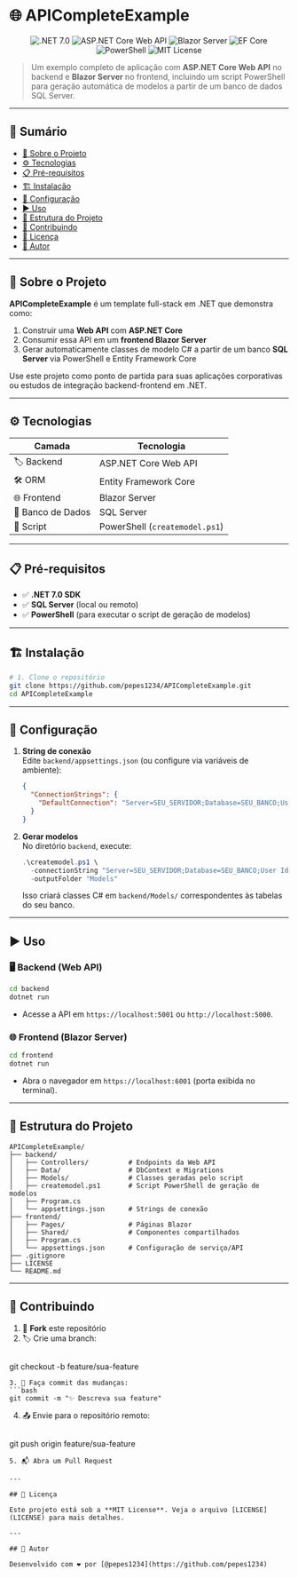 # 🌐 APICompleteExample

<p align="center">
  <img src="https://img.shields.io/badge/.NET-7.0-blue" alt=".NET 7.0" />
  <img src="https://img.shields.io/badge/ASP.NET_Core-Web_API-informational" alt="ASP.NET Core Web API" />
  <img src="https://img.shields.io/badge/Blazor-Server-lightgrey" alt="Blazor Server" />
  <img src="https://img.shields.io/badge/Entity_Framework-Core-success" alt="EF Core" />
  <img src="https://img.shields.io/badge/PowerShell-Script-yellow" alt="PowerShell" />
  <img src="https://img.shields.io/badge/License-MIT-brightgreen" alt="MIT License" />
</p>

> Um exemplo completo de aplicação com **ASP.NET Core Web API** no backend e **Blazor Server** no frontend, incluindo um script PowerShell para geração automática de modelos a partir de um banco de dados SQL Server.

---

## 📑 Sumário

- [🚀 Sobre o Projeto](#🚀-sobre-o-projeto)
- [⚙️ Tecnologias](#⚙️-tecnologias)
- [📋 Pré-requisitos](#📋-pré-requisitos)
- [🏗️ Instalação](#🏗️-instalação)
- [🔧 Configuração](#🔧-configuração)
- [▶️ Uso](#▶️-uso)
- [📂 Estrutura do Projeto](#📂-estrutura-do-projeto)
- [🤝 Contribuindo](#🤝-contribuindo)
- [📄 Licença](#📄-licença)
- [👤 Autor](#👤-autor)

---

## 🚀 Sobre o Projeto

**APICompleteExample** é um template full-stack em .NET que demonstra como:

1. Construir uma **Web API** com **ASP.NET Core**  
2. Consumir essa API em um **frontend Blazor Server**  
3. Gerar automaticamente classes de modelo C# a partir de um banco **SQL Server** via PowerShell e Entity Framework Core  

Use este projeto como ponto de partida para suas aplicações corporativas ou estudos de integração backend-frontend em .NET.

---

## ⚙️ Tecnologias

| Camada           | Tecnologia                   |
|------------------|------------------------------|
| 🏷️ Backend       | ASP.NET Core Web API         |
| 🛠️ ORM           | Entity Framework Core        |
| 🌐 Frontend      | Blazor Server                |
| 💾 Banco de Dados| SQL Server                   |
| 📜 Script        | PowerShell (`createmodel.ps1`)|

---

## 📋 Pré-requisitos

- ✅ **.NET 7.0 SDK**  
- ✅ **SQL Server** (local ou remoto)  
- ✅ **PowerShell** (para executar o script de geração de modelos)  

---

## 🏗️ Instalação

```bash
# 1. Clone o repositório
git clone https://github.com/pepes1234/APICompleteExample.git
cd APICompleteExample
```

---

## 🔧 Configuração

1. **String de conexão**  
   Edite `backend/appsettings.json` (ou configure via variáveis de ambiente):

   ```json
   {
     "ConnectionStrings": {
       "DefaultConnection": "Server=SEU_SERVIDOR;Database=SEU_BANCO;User Id=usuario;Password=senha;"
     }
   }
   ```

2. **Gerar modelos**  
   No diretório `backend`, execute:

   ```powershell
   .\createmodel.ps1 \
     -connectionString "Server=SEU_SERVIDOR;Database=SEU_BANCO;User Id=usuario;Password=senha;" \
     -outputFolder "Models"
   ```

   Isso criará classes C# em `backend/Models/` correspondentes às tabelas do seu banco.

---

## ▶️ Uso

### 🖥️ Backend (Web API)

```bash
cd backend
dotnet run
```

- Acesse a API em `https://localhost:5001` ou `http://localhost:5000`.

### 🌐 Frontend (Blazor Server)

```bash
cd frontend
dotnet run
```

- Abra o navegador em `https://localhost:6001` (porta exibida no terminal).

---

## 📂 Estrutura do Projeto

```plaintext
APICompleteExample/
├── backend/                  
│   ├── Controllers/          # Endpoints da Web API
│   ├── Data/                 # DbContext e Migrations
│   ├── Models/               # Classes geradas pelo script
│   ├── createmodel.ps1       # Script PowerShell de geração de modelos
│   ├── Program.cs            
│   └── appsettings.json      # Strings de conexão
├── frontend/                 
│   ├── Pages/                # Páginas Blazor
│   ├── Shared/               # Componentes compartilhados
│   ├── Program.cs            
│   └── appsettings.json      # Configuração de serviço/API
├── .gitignore                 
├── LICENSE                    
└── README.md                  
```

---

## 🤝 Contribuindo

1. 🍴 **Fork** este repositório  
2. 🏷️ Crie uma branch:
   ```bash
git checkout -b feature/sua-feature
   ```  
3. 💾 Faça commit das mudanças:
   ```bash
git commit -m "✨ Descreva sua feature"
   ```  
4. 📤 Envie para o repositório remoto:
   ```bash
git push origin feature/sua-feature
   ```  
5. 📬 Abra um Pull Request  

---

## 📄 Licença

Este projeto está sob a **MIT License**. Veja o arquivo [LICENSE](LICENSE) para mais detalhes.

---

## 👤 Autor

Desenvolvido com ❤️ por [@pepes1234](https://github.com/pepes1234)